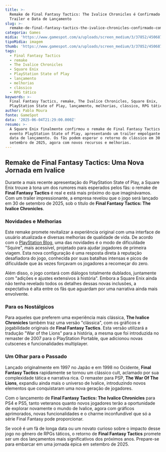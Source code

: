 ```yaml
---
title: >-
  Remake de Final Fantasy Tactics: The Ivalice Chronicles é Confirmado com
  Trailer e Data de Lançamento
slug: >-
  remake-de-final-fantasy-tactics-the-ivalice-chronicles-confirmado-com-trailer-e-data-de-lanamento
categoria: Games
midia: 'https://www.gamespot.com/a/uploads/screen_medium/3/37852/4506876-tactics.jpg'
tipoMidia: imagem
thumb: 'https://www.gamespot.com/a/uploads/screen_medium/3/37852/4506876-tactics.jpg'
tags:
  - Final Fantasy Tactics
  - remake
  - The Ivalice Chronicles
  - Square Enix
  - PlayStation State of Play
  - lançamento
  - melhorias
  - clássico
  - RPG tático
keywords: >-
  Final Fantasy Tactics, remake, The Ivalice Chronicles, Square Enix,
  PlayStation State of Play, lançamento, melhorias, clássico, RPG tático
author: Pablo Moura
fonte: GameSpot
data: '2025-06-04T21:29:00.000Z'
resumo: >-
  A Square Enix finalmente confirmou o remake de Final Fantasy Tactics durante o
  evento PlayStation State of Play, apresentando um trailer empolgante e uma
  data de lançamento. Os fãs podem esperar o retorno do clássico em 30 de
  setembro de 2025, agora com novos recursos e melhorias.
---
```

## Remake de Final Fantasy Tactics: Uma Nova Jornada em Ivalice

Durante a mais recente apresentação do PlayStation State of Play, a Square Enix trouxe à tona um dos rumores mais esperados pelos fãs: o remake de **Final Fantasy Tactics** é real e está mais próximo do que imaginávamos. Com um trailer impressionante, a empresa revelou que o jogo será lançado em 30 de setembro de 2025, sob o título de **Final Fantasy Tactics: The Ivalice Chronicles**.

### Novidades e Melhorias

Este remake promete revitalizar a experiência original com uma interface de usuário atualizada e diversas melhorias de qualidade de vida. De acordo com o [PlayStation Blog](https://blog.playstation.com/2025/06/04/final-fantasy-tactics-the-ivalice-chronicles-comes-to-ps5-and-ps4-september-30-2025/), uma das novidades é o modo de dificuldade "Squire", mais acessível, projetado para ajudar jogadores de primeira viagem. Esta nova configuração é uma resposta direta à reputação desafiadora do jogo, conhecida por suas batalhas intensas e picos de dificuldade que às vezes forçavam os jogadores a recomeçar do zero.

Além disso, o jogo contará com diálogos totalmente dublados, juntamente com "adições e ajustes extensivos à história". Embora a Square Enix ainda não tenha revelado todos os detalhes dessas novas inclusões, a expectativa é alta entre os fãs que aguardam por uma narrativa ainda mais envolvente.

### Para os Nostálgicos

Para aqueles que preferem uma experiência mais clássica, **The Ivalice Chronicles** também traz uma versão "clássica", com os gráficos e jogabilidade originais de **Final Fantasy Tactics**. Esta versão utilizará a tradução "War of the Lions" para a história, a mesma que foi introduzida no remaster de 2007 para o PlayStation Portable, que adicionou novas cutscenes e funcionalidades multiplayer.

### Um Olhar para o Passado

Lançado originalmente em 1997 no Japão e em 1998 no Ocidente, **Final Fantasy Tactics** rapidamente se tornou um clássico cult, aclamado por sua complexidade tática e narrativa rica. O remaster para PSP, **The War Of The Lions**, expandiu ainda mais o universo de Ivalice, introduzindo novos elementos que conquistaram uma nova geração de jogadores.

Com o lançamento de **Final Fantasy Tactics: The Ivalice Chronicles** para PS4 e PS5, tanto veteranos quanto novos jogadores terão a oportunidade de explorar novamente o mundo de Ivalice, agora com gráficos aprimorados, novas funcionalidades e o charme inconfundível que só a série Final Fantasy pode proporcionar.

Se você é um fã de longa data ou um novato curioso sobre o impacto desse jogo no gênero de RPGs táticos, o retorno de **Final Fantasy Tactics** promete ser um dos lançamentos mais significativos dos próximos anos. Prepare-se para embarcar em uma jornada épica em setembro de 2025.

